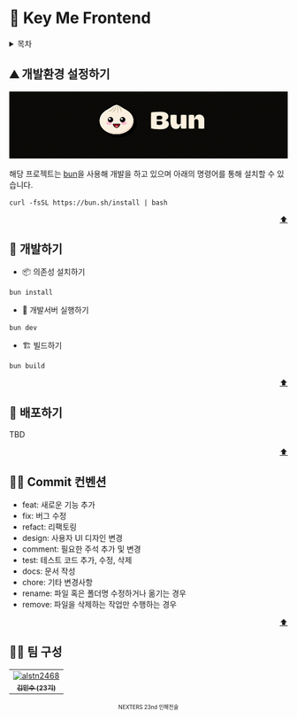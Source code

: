 <a name="readme-top"></a>

# 🔑 Key Me Frontend

<details>
  <summary>목차</summary>

- [🔑 Key Me Frontend](#-key-me-frontend)
  - [⛰️ 개발환경 설정하기](#️-개발환경-설정하기)
  - [👟 개발하기](#-개발하기)
  - [🚚 배포하기](#-배포하기)
  - [👮‍♂️ Commit 컨벤션](#️-commit-컨벤션)
  - [🧑‍💻 팀 구성](#-팀-구성)

</details>

## ⛰️ 개발환경 설정하기

<img src='docs/bun-logo.png'>

해당 프로젝트는 [bun](https://bun.sh/)을 사용해 개발을 하고 있으며 아래의 명령어를 통해 설치할 수 있습니다.

```shell
curl -fsSL https://bun.sh/install | bash
```

<p align="right"><a href="#readme-top">⬆️</a></p>

## 👟 개발하기

- 📦 의존성 설치하기

```shell
bun install
```

- 🏃 개발서버 실행하기

```shell
bun dev
```

- 🏗️ 빌드하기

```shell
bun build
```

<p align="right"><a href="#readme-top">⬆️</a></p>

## 🚚 배포하기

TBD

<p align="right"><a href="#readme-top">⬆️</a></p>

## 👮‍♂️ Commit 컨벤션

- feat: 새로운 기능 추가
- fix: 버그 수정
- refact: 리팩토링
- design: 사용자 UI 디자인 변경
- comment: 필요한 주석 추가 및 변경
- test: 테스트 코드 추가, 수정, 삭제
- docs: 문서 작성
- chore: 기타 변경사항
- rename: 파일 혹은 폴더명 수정하거나 옮기는 경우
- remove: 파일을 삭제하는 작업만 수행하는 경우

<p align="right"><a href="#readme-top">⬆️</a></p>

## 🧑‍💻 팀 구성

<table>
  <tr>
    <td align="center">
      <a href="https://github.com/alstn2468">
        <img
          src="https://avatars.githubusercontent.com/u/30997311?v=4?s=100"
          width="100px;"
          alt="alstn2468"
        />
        <br />
        <sub>
          <b>김민수 (23기)</b>
        </sub>
      </a>
    </td>
  </tr>
</table>

<div align='center'>
  <sub>
    <sup>
      NEXTERS 23nd 인해전술
    </sup>
  </sub>
</div>
